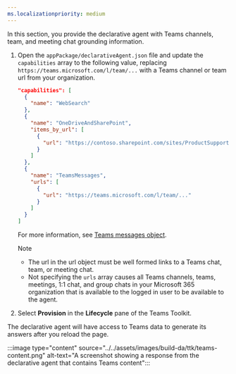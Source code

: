 ```yaml
---
ms.localizationpriority: medium
---
```


<!-- markdownlint-disable MD041 -->

In this section, you provide the declarative agent with Teams channels, team, and meeting chat grounding information.

1. Open the `appPackage/declarativeAgent.json` file and update the `capabilities` array to the following value, replacing `https://teams.microsoft.com/l/team/...` with a Teams channel or team url from your organization.

    ```json
    "capabilities": [
      {
        "name": "WebSearch"
      },
      {
        "name": "OneDriveAndSharePoint",
        "items_by_url": [
          {
            "url": "https://contoso.sharepoint.com/sites/ProductSupport"
          }
        ]
      },
      {
        "name": "TeamsMessages",
        "urls": [
          {
            "url": "https://teams.microsoft.com/l/team/..."
          }
        ]
      }
    ]
    ```

    For more information, see [Teams messages object](../../declarative-agent-manifest-1.4.md#teams-messages-object).

    > [!NOTE]
    > - The url in the url object must be well formed links to a Teams chat, team, or meeting chat.
    > - Not specifying the `urls` array causes all Teams channels, teams, meetings, 1:1 chat, and group chats in your Microsoft 365 organization that is available to the logged in user to be available to the agent.

1. Select **Provision** in the **Lifecycle** pane of the Teams Toolkit.

The declarative agent will have access to Teams data to generate its answers after you reload the page.

:::image type="content" source="../../assets/images/build-da/ttk/teams-content.png" alt-text="A screenshot showing a response from the declarative agent that contains Teams content":::
